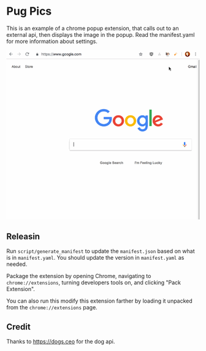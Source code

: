 # Pug Pics
This is an example of a chrome popup extension, that calls out to an external api, then displays the image in the popup. Read the manifest.yaml for more information about settings.

![](pug_pics.gif)
## Releasin
Run `script/generate_manifest` to update the `manifest.json` based on what is in `manifest.yaml`. You should update the version in `manifest.yaml` as needed.

Package the extension by opening Chrome, navigating to `chrome://extensions`, turning developers tools on, and clicking "Pack Extension".

You can also run this modify this extension farther by loading it unpacked from the `chrome://extensions` page.

## Credit
Thanks to https://dogs.ceo for the dog api.